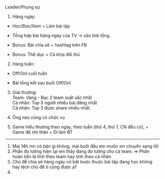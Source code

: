 Leader/Phụng sự  

1. Hàng ngày:  
    

- Học/Đọc/Xem + Làm bài tập  
    
- Tổng hợp bài hàng ngày của TV -> vào link tổng.  
    
- Bonus: Bài chia sẻ + hashtag trên FB  
    
- Bonus: Thể dục + Cà khịa đối thủ  
    

  
2. Hàng tuần:  

- Off/Onl cuối tuần  
    
- Bài tổng kết sau buổi Off/Onl  
    

  
3. Giải thưởng:  
Team: Vàng - Bạc 2 team xuất sắc nhất  
Cá nhân: Top 3 người nhiều bài đăng nhất  
Cá nhân: Top 3 được share nhiều nhất.

4. Ông nào cũng có chức vụ 
5. Game hiểu thương theo ngày, theo tuần (thứ 4, thứ 7, CN đều có), + Game đệ nhị thân + Dí làm BT

---
1. Mai 14h mn có bận gì không, mai buổi đầu em muốn xin chuyển sang tối 
2. Phần đo lường hiện tại em thấy đang đo lường cho cả team. 
   => Phần hoàn tiền là tính theo team hay tính theo cá nhân 
3. Chủ đề chia sẻ hàng ngày có bắt buộc thuộc bài tập đang học không hay lệch chủ đề tí cũng được ạ? 
4. 